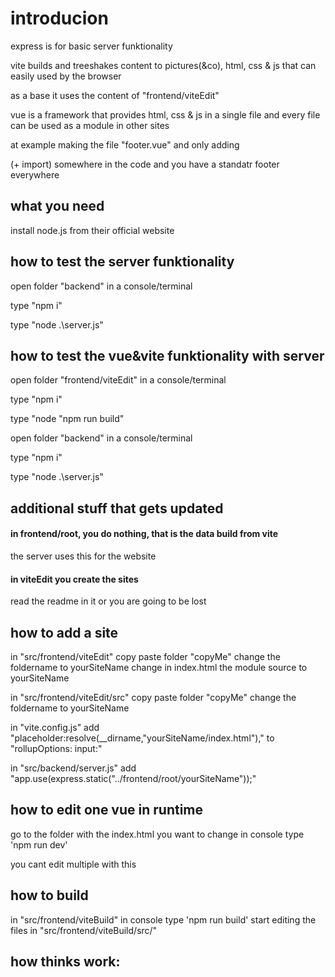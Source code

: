 # introducion

express is for basic server funktionality

vite builds and treeshakes content to pictures(&co), html, css & js that can easily used by the browser

as a base it uses the content of "frontend/viteEdit"

vue is a framework that provides html, css & js in a single file and every file can be used as a module in other sites

at example making the file "footer.vue" and only adding <Footer/> (+ import) somewhere in the code and you have a standatr footer everywhere

## what you need

install node.js from their official website

## how to test the server funktionality
open folder "backend" in a console/terminal

type "npm i"

type "node .\server.js"

## how to test the vue&vite funktionality with server
open folder "frontend/viteEdit" in a console/terminal

type "npm i"

type "node "npm run build"


open folder "backend" in a console/terminal

type "npm i"

type "node .\server.js"

## additional stuff that gets updated

#### in frontend/root, you do nothing, that is the data build from vite

the server uses this for the website

#### in viteEdit you create the sites

read the readme in it or you are going to be lost

## how to add a site
in "src/frontend/viteEdit"
copy paste folder "copyMe"
change the foldername to yourSiteName
change in index.html the module source to yourSiteName

in "src/frontend/viteEdit/src"
copy paste folder "copyMe"
change the foldername to yourSiteName

in "vite.config.js"
add "placeholder:resolve(__dirname,"yourSiteName/index.html"),"  to "rollupOptions: input:"

in "src/backend/server.js"
add "app.use(express.static("../frontend/root/yourSiteName"));"


## how to edit one vue in runtime
go to the folder with the index.html you want to change
in console type 'npm run dev'

you cant edit multiple with this

## how to build
in "src/frontend/viteBuild" in console type 'npm run build'
start editing the files in "src/frontend/viteBuild/src/"


## how thinks work:


